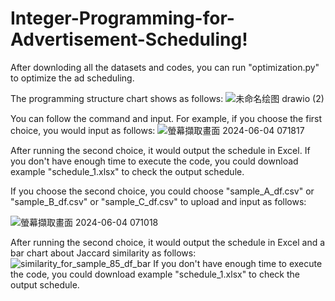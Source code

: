 # Integer-Programming-for-Advertisement-Scheduling!
After downloding all the datasets and codes, you can run "optimization.py" to optimize the ad scheduling.

The programming structure chart shows as follows:
![未命名绘图 drawio (2)](https://github.com/Angel1116/Integer-Programming-for-Advertisement-Scheduling/assets/103301338/fc033511-4a9a-4426-96e9-369748ac8688)

You can follow the command and input. For example, if you choose the first choice, you would input as follows:
![螢幕擷取畫面 2024-06-04 071817](https://github.com/Angel1116/Integer-Programming-for-Advertisement-Scheduling/assets/103301338/d012768c-f12a-469c-9f4d-626926290262)

After running the second choice, it would output the schedule in Excel.
If you don't have enough time to execute the code, you could download example "schedule_1.xlsx" to check the output schedule.

If you choose the second choice, you could choose "sample_A_df.csv" or "sample_B_df.csv" or "sample_C_df.csv" to upload and input as follows:

![螢幕擷取畫面 2024-06-04 071018](https://github.com/Angel1116/Integer-Programming-for-Advertisement-Scheduling/assets/103301338/8502f19d-cb3a-4e50-a269-43afd85ac0f4)

After running the second choice, it would output the schedule in Excel and a bar chart about Jaccard similarity as follows:
![similarity_for_sample_85_df_bar](https://github.com/Angel1116/Integer-Programming-for-Advertisement-Scheduling/assets/103301338/ef483bf4-7c46-4e36-8136-f69532ef5887)
If you don't have enough time to execute the code, you could download example "schedule_1.xlsx" to check the output schedule.
